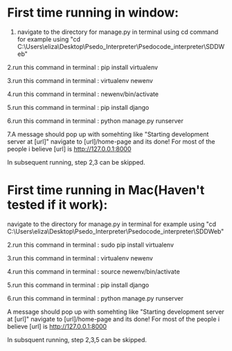 # First time running in window:
1. navigate to the directory for manage.py in terminal using cd command
for example using "cd C:\Users\eliza\Desktop\Psedo_Interpreter\Psedocode_interpreter\SDDWeb"

2.run this command in terminal : pip install virtualenv

3.run this command in terminal : virtualenv newenv

4.run this command in terminal : newenv/bin/activate

5.run this command in terminal : pip install django

6.run this command in terminal : python manage.py runserver

7.A message should pop up with somehting like "Starting development server at [url]"
 navigate to [url]/home-page and its done! For most of the people i believe [url] is http://127.0.0.1:8000

In subsequent running, step 2,3 can be skipped.

# **First time running in Mac(Haven't tested if it work):** 

navigate to the directory for manage.py in terminal
for example using "cd C:\Users\eliza\Desktop\Psedo_Interpreter\Psedocode_interpreter\SDDWeb"

2.run this command in terminal : sudo pip install virtualenv

3.run this command in terminal : virtualenv newenv

4.run this command in terminal : source newenv/bin/activate

5.run this command in terminal : pip install django

6.run this command in terminal : python manage.py runserver

A message should pop up with somehting like "Starting development server at [url]"
 navigate to [url]/home-page and its done! For most of the people i believe [url] is http://127.0.0.1:8000

In subsquent running, step 2,3,5 can be skipped.

